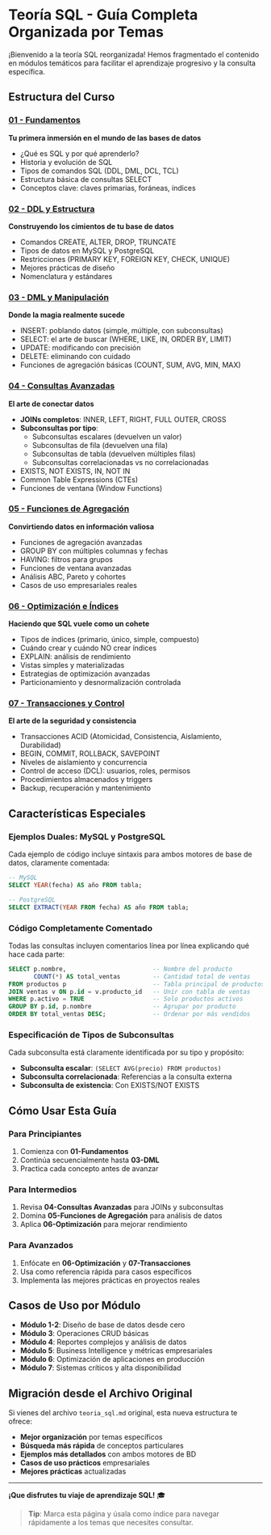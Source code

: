 # Teoría SQL - Guía Completa Organizada por Temas

¡Bienvenido a la teoría SQL reorganizada! Hemos fragmentado el contenido en módulos temáticos para facilitar el aprendizaje progresivo y la consulta específica.

## Estructura del Curso

### [01 - Fundamentos](./01-fundamentos.md)
**Tu primera inmersión en el mundo de las bases de datos**
- ¿Qué es SQL y por qué aprenderlo?
- Historia y evolución de SQL
- Tipos de comandos SQL (DDL, DML, DCL, TCL)
- Estructura básica de consultas SELECT
- Conceptos clave: claves primarias, foráneas, índices

### [02 - DDL y Estructura](./02-ddl-estructura.md)
**Construyendo los cimientos de tu base de datos**
- Comandos CREATE, ALTER, DROP, TRUNCATE
- Tipos de datos en MySQL y PostgreSQL
- Restricciones (PRIMARY KEY, FOREIGN KEY, CHECK, UNIQUE)
- Mejores prácticas de diseño
- Nomenclatura y estándares

### [03 - DML y Manipulación](./03-dml-manipulacion.md)
**Donde la magia realmente sucede**
- INSERT: poblando datos (simple, múltiple, con subconsultas)
- SELECT: el arte de buscar (WHERE, LIKE, IN, ORDER BY, LIMIT)
- UPDATE: modificando con precisión
- DELETE: eliminando con cuidado
- Funciones de agregación básicas (COUNT, SUM, AVG, MIN, MAX)

### [04 - Consultas Avanzadas](./04-consultas-avanzadas.md)
**El arte de conectar datos**
- **JOINs completos**: INNER, LEFT, RIGHT, FULL OUTER, CROSS
- **Subconsultas por tipo**:
  - Subconsultas escalares (devuelven un valor)
  - Subconsultas de fila (devuelven una fila)
  - Subconsultas de tabla (devuelven múltiples filas)
  - Subconsultas correlacionadas vs no correlacionadas
- EXISTS, NOT EXISTS, IN, NOT IN
- Common Table Expressions (CTEs)
- Funciones de ventana (Window Functions)

### [05 - Funciones de Agregación](./05-funciones-agregacion.md)
**Convirtiendo datos en información valiosa**
- Funciones de agregación avanzadas
- GROUP BY con múltiples columnas y fechas
- HAVING: filtros para grupos
- Funciones de ventana avanzadas
- Análisis ABC, Pareto y cohortes
- Casos de uso empresariales reales

### [06 - Optimización e Índices](./06-optimizacion-indices.md)
**Haciendo que SQL vuele como un cohete**
- Tipos de índices (primario, único, simple, compuesto)
- Cuándo crear y cuándo NO crear índices
- EXPLAIN: análisis de rendimiento
- Vistas simples y materializadas
- Estrategias de optimización avanzadas
- Particionamiento y desnormalización controlada

### [07 - Transacciones y Control](./07-transacciones-control.md)
**El arte de la seguridad y consistencia**
- Transacciones ACID (Atomicidad, Consistencia, Aislamiento, Durabilidad)
- BEGIN, COMMIT, ROLLBACK, SAVEPOINT
- Niveles de aislamiento y concurrencia
- Control de acceso (DCL): usuarios, roles, permisos
- Procedimientos almacenados y triggers
- Backup, recuperación y mantenimiento

## Características Especiales

### Ejemplos Duales: MySQL y PostgreSQL
Cada ejemplo de código incluye sintaxis para ambos motores de base de datos, claramente comentada:

```sql
-- MySQL
SELECT YEAR(fecha) AS año FROM tabla;

-- PostgreSQL  
SELECT EXTRACT(YEAR FROM fecha) AS año FROM tabla;
```

### Código Completamente Comentado
Todas las consultas incluyen comentarios línea por línea explicando qué hace cada parte:

```sql
SELECT p.nombre,                        -- Nombre del producto
       COUNT(*) AS total_ventas         -- Cantidad total de ventas
FROM productos p                        -- Tabla principal de productos
JOIN ventas v ON p.id = v.producto_id   -- Unir con tabla de ventas
WHERE p.activo = TRUE                   -- Solo productos activos
GROUP BY p.id, p.nombre                 -- Agrupar por producto
ORDER BY total_ventas DESC;             -- Ordenar por más vendidos
```

### Especificación de Tipos de Subconsultas
Cada subconsulta está claramente identificada por su tipo y propósito:
- **Subconsulta escalar**: `(SELECT AVG(precio) FROM productos)`
- **Subconsulta correlacionada**: Referencias a la consulta externa
- **Subconsulta de existencia**: Con EXISTS/NOT EXISTS

## Cómo Usar Esta Guía

### Para Principiantes
1. Comienza con **01-Fundamentos**
2. Continúa secuencialmente hasta **03-DML**
3. Practica cada concepto antes de avanzar

### Para Intermedios
1. Revisa **04-Consultas Avanzadas** para JOINs y subconsultas
2. Domina **05-Funciones de Agregación** para análisis de datos
3. Aplica **06-Optimización** para mejorar rendimiento

### Para Avanzados
1. Enfócate en **06-Optimización** y **07-Transacciones**
2. Usa como referencia rápida para casos específicos
3. Implementa las mejores prácticas en proyectos reales

## Casos de Uso por Módulo

- **Módulo 1-2**: Diseño de base de datos desde cero
- **Módulo 3**: Operaciones CRUD básicas
- **Módulo 4**: Reportes complejos y análisis de datos
- **Módulo 5**: Business Intelligence y métricas empresariales
- **Módulo 6**: Optimización de aplicaciones en producción
- **Módulo 7**: Sistemas críticos y alta disponibilidad

## Migración desde el Archivo Original

Si vienes del archivo `teoria_sql.md` original, esta nueva estructura te ofrece:
- **Mejor organización** por temas específicos
- **Búsqueda más rápida** de conceptos particulares
- **Ejemplos más detallados** con ambos motores de BD
- **Casos de uso prácticos** empresariales
- **Mejores prácticas** actualizadas

---

**¡Que disfrutes tu viaje de aprendizaje SQL!** 🎓

> **Tip**: Marca esta página y úsala como índice para navegar rápidamente a los temas que necesites consultar.
